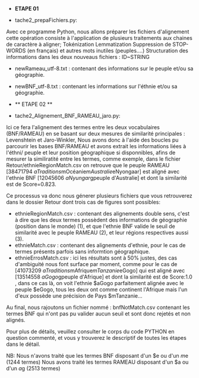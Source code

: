 - **ETAPE 01**

- tache2_prepaFichiers.py:                       

Avec ce programme Python, nous allons préparer les fichiers d'alignement cette opération consiste à l'application de plusieurs 
traitements aux chaines de caractère à aligner;
Tokénization
Lemmatization
Suppression de STOP-WORDS (en français) et autres mots inutiles (peuples....)
Structuration des informations dans les deux nouveaus fichiers : ID~STRING
  - newRameau_utf-8.txt : contenant des informations sur le peuple et/ou sa géographie.
  - newBNF_utf-8.txt : contenant les informations sur l'éthnie et/ou sa géographie.
 
 - ** ETAPE 02 **
 
 - tache2_Alignement_BNF_RAMEAU_jaro.py:    
 
Ici ce fera l'alignement des termes entre les deux vocabulaires (BNF/RAMEAU) en se basant sur deux mesures de similarité principales : 
Levenshtein et Jaro-Winkler, 
Nous avons donc à l'aide des boucles pu parcourir les bases BNF/RAMEAU et avons extrait les informations liées à l'éthni/ peuple et leur
position géographique si disponnibles, afins de mesurer la similiratité entre les termes, comme exemple, dans le fichier 
Retour/ethnieRegionMatch.csv on retrouve que le peuple RAMEAU [38471794	$aTraditions$mOcéanie$mAustralie$eNyongaar] est aligné avec	
l'ethnie BNF [12045606	$aNyungar$gpeuple d'Australie] et dont la similarité est de Score=0.823.

  Ce processus va donc nous génerer plusieurs fichiers que vous retrouverez dans le dossier Retour dont trois cas de figures sont 
  possibles:
- ethnieRegionMatch.csv : contenant des alignements double sens, c'est à dire que les deux termes possèdent des informations de 
géographie (position dans le monde) (1), et que l'ethnie BNF valide le seuil de similarité avec le peuple RAMEAU (2), et leur régions 
respectives aussi (3).
- ethnieMatch.csv : contenant des alignements d'ethnie, pour le cas de termes présents parfois sans informtion géographique.
- ethnieErrosMatch.csv : ici les résultats sont à 50% justes, des cas d'ambiguité nous font surface par moment, comme pour le cas 
de [41073209	$aTraditions$mAfrique$mTanzanie$eGogo] qui est aligné avec [13514558	$aGogo$gpeuple d'Afrique] et dont la similarité 
est de Score:1.0 , dans ce cas là, on voit l'ethnie $aGogo parfaitement alignée avec le peuple $eGogo, tous les deux ont comme 
continent l'Afrique mais l'un d'eux possède une précision de Pays $mTanzanie...

Au final, nous rajoutons un fichier nommé : bnfNotMatch.csv contenant les termes BNF qui n'ont pas pu valider aucun seuil et sont donc 
rejetés et non alignés.

Pour plus de détails, veuillez consulter le corps du code PYTHON en question commenté, et vous y trouverez le descriptif de toutes 
les étapes dans le détail.


NB: Nous n'avons traité que les termes BNF disposant d'un $e ou d'un $m$e (1244 termes)
    Nous avons traité les termes RAMEAU disposant d'un $a ou d'un $a$g (2513 termes)
    
